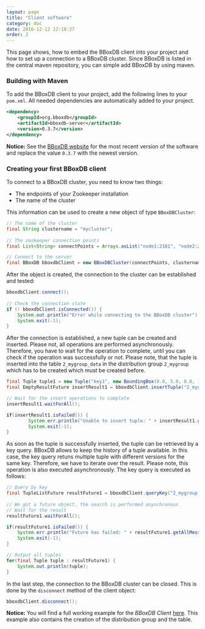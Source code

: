 ```yaml
---
layout: page
title: "Client software"
category: doc
date: 2016-12-12 12:18:27
order: 2
---
```


This page shows, how to embed the BBoxDB client into your project and how to set up a connection to a BBoxDB cluster. Since BBoxDB is listed in the central maven repository, you can simple add BBoxDB by using maven.

### Building with Maven
To add the BBoxDB client to your project, add the following lines to your `pom.xml`. All needed dependencies are automatically added to your project. 

```xml
<dependency>
    <groupId>org.bboxdb</groupId>
    <artifactId>bboxdb-server</artifactId>
    <version>0.3.7</version>
</dependency>
```

__Notice:__ See the [BBoxDB website](http://bboxdb.org) for the most recent version of the software and replace the value `0.3.7` with the newest version. 

### Creating your first BBoxDB client
To connect to a BBoxDB cluster, you need to know two things: 

* The endpoints of your Zookeeper installation
* The name of the cluster

This information can be used to create a new object of type `BBoxDBCluster`:

```java
// The name of the cluster
final String clustername = "mycluster";
    
// The zookeeper connection points
final List<String> connectPoints = Arrays.asList("node1:2181", "node2:2181");

// Connect to the server
final BBoxDB bboxdbClient = new BBoxDBCluster(connectPoints, clustername);
```

After the object is created, the connection to the cluster can be established and tested:

```java
bboxdbClient.connect();
        
// Check the connection state
if (! bboxdbClient.isConnected()) {
    System.out.println("Error while connecting to the BBoxDB cluster");
    System.exit(-1);
}
```

After the connection is established, a new tuple can be created and inserted. Please not, all operations are performed asynchronously. Therefore, you have to wait for the operation to complete, until you can check if the operation was successfully or not. Please note, that the tuple is inserted into the table `2_mygroup_data` in the distribution group `2_mygroup` which has to be created which must be created before.

```java
final Tuple tuple1 = new Tuple("key1", new BoundingBox(0.0, 5.0, 0.0, 1.0), "mydata1".getBytes());
final EmptyResultFuture insertResult1 = bboxdbClient.insertTuple("2_mygroup_data", tuple1);

// Wait for the insert operations to complete
insertResult1.waitForAll();

if(insertResult1.isFailed()) {
        System.err.println("Unable to insert tuple: " + insertResult1.getAllMessages());
        System.exit(-1);
}
```

As soon as the tuple is successfully inserted, the tuple can be retrieved by a key query. BBoxDB allows to keep the history of a tuple available. In this case, the key query retuns multiple tuple with different versions for the same key. Therefore, we have to iterate over the result. Please note, this operation is also executed asynchronously. The key query is executed as follows:

```java
// Query by key
final TupleListFuture resultFuture1 = bboxdbClient.queryKey("2_mygroup_data", "key1");
    
// We got a future object, the search is performed asynchronous
// Wait for the result
resultFuture1.waitForAll();

if(resultFuture1.isFailed()) {
    System.err.println("Future has failed: " + resultFuture1.getAllMessages());
    System.exit(-1);
}

// Output all tuples
for(final Tuple tuple : resultFuture1) {
    System.out.println(tuple);
}
```

In the last step, the connection to the BBoxDB cluster can be closed. This is done by the `disconnect` method of the client object:

```java
bboxdbClient.disconnect();
```

__Notice:__ You will find a full working example for the _BBoxDB Client_ [here](https://github.com/jnidzwetzki/bboxdb/tree/master/bboxdb-examples/src/main/java). This example also contains the creation of the distribution group and the table.
